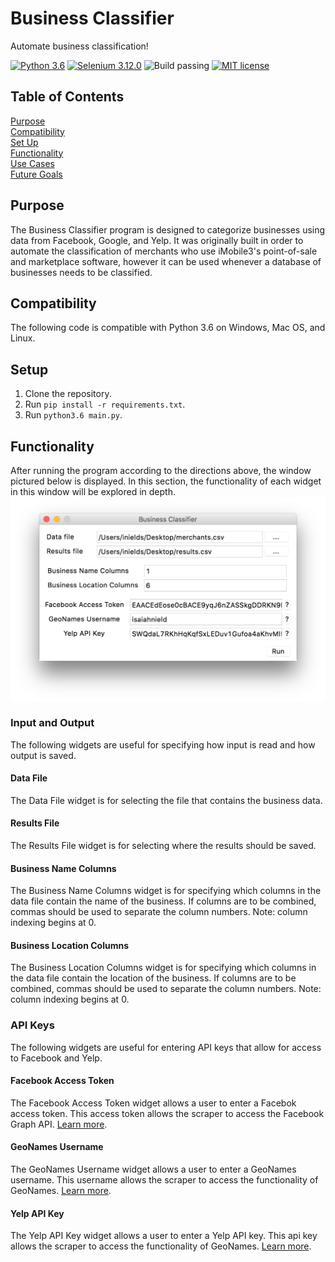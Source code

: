 # Business Classifier

Automate business classification!

[![Python 3.6](https://img.shields.io/badge/python-3.6-blue.svg)](https://www.python.org/)
[![Selenium 3.12.0](https://img.shields.io/badge/selenium-3.12.0-yellow.svg)](https://www.seleniumhq.org/)
![Build passing](https://img.shields.io/badge/build-passing-brightgreen.svg)
[![MIT license](https://img.shields.io/badge/license-MIT-blue.svg)](https://github.com/isaiahnields/SearchQueue/blob/master/LICENSE)

## Table of Contents

[Purpose](#purpose)<br />
[Compatibility](#compatibility)<br />
[Set Up](#set-up)<br />
[Functionality](#functionality)<br />
[Use Cases](#use-cases)<br />
[Future Goals](#future-goals)<br />

## Purpose

The Business Classifier program is designed to categorize businesses using data from Facebook, Google, and Yelp. It was originally built in order to automate the classification of merchants who use iMobile3's point-of-sale and marketplace software, however it can be used whenever a database of businesses needs to be classified.

## Compatibility

The following code is compatible with Python 3.6 on Windows, Mac OS, and Linux.

## Setup

1. Clone the repository.
2. Run ```pip install -r requirements.txt```.
3. Run ```python3.6 main.py```.

## Functionality

After running the program according to the directions above, the window pictured below is displayed. In this section, the functionality of each widget in this window will be explored in depth.
<img src="https://github.com/isaiahnields/BusinessClassifier/blob/master/screenshots/filled-gui.png" align="middle" width="600">

### Input and Output

The following widgets are useful for specifying how input is read and how output is saved.

#### Data File

The Data File widget is for selecting the file that contains the business data.

#### Results File

The Results File widget is for selecting where the results should be saved.

#### Business Name Columns

The Business Name Columns widget is for specifying which columns in the data file contain the name of the business. If columns are to be combined, commas should be used to separate the column numbers. Note: column indexing begins at 0.

#### Business Location Columns

The Business Location Columns widget is for specifying which columns in the data file contain the location of the business. If columns are to be combined, commas should be used to separate the column numbers. Note: column indexing begins at 0.

### API Keys

The following widgets are useful for entering API keys that allow for access to Facebook and Yelp.

#### Facebook Access Token

The Facebook Access Token widget allows a user to enter a Facebok access token. This access token allows the scraper to access the Facebook Graph API. [Learn more](https://developers.facebook.com/docs/facebook-login/access-tokens).

#### GeoNames Username

The GeoNames Username widget allows a user to enter a GeoNames username. This username allows the scraper to access the functionality of GeoNames. [Learn more](https://www.yelp.com/developers/documentation/v3/authentication).

#### Yelp API Key

The Yelp API Key widget allows a user to enter a Yelp API key. This api key allows the scraper to access the functionality of GeoNames. [Learn more](http://www.geonames.org/login).
